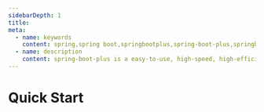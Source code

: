 ```yaml
---
sidebarDepth: 1
title: 
meta:
  - name: keywords
    content: spring,spring boot,springbootplus,spring-boot-plus,springboot.plus,open source project,java,scaffolding,github
  - name: description
    content: spring-boot-plus is a easy-to-use, high-speed, high-efficient, feature-rich, open source spring boot scaffolding！ Front-end and back-end separation, focusing on back-end services！Everyone can develop projects independently, quickly and efficiently！
---
```


# Quick Start
